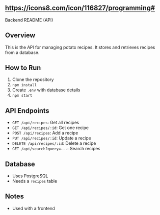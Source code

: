 ## https://icons8.com/icon/116827/programming# 
Backend README (API)

## Overview

This is the API for managing potato recipes. It stores and retrieves recipes from a database.

## How to Run

1.  Clone the repository
2.  `npm install`
3.  Create `.env` with database details
4.  `npm start`

## API Endpoints

* `GET /api/recipes`: Get all recipes
* `GET /api/recipes/:id`: Get one recipe
* `POST /api/recipes`: Add a recipe
* `PUT /api/recipes/:id`: Update a recipe
* `DELETE /api/recipes/:id`: Delete a recipe
* `GET /api/search?query=...`: Search recipes

## Database

* Uses PostgreSQL
* Needs a `recipes` table

## Notes

* Used with a frontend